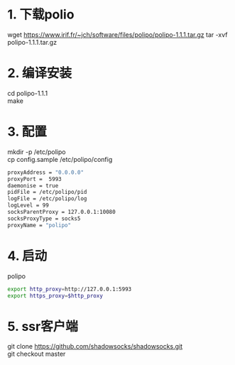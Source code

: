 # 1. 下载polio
wget https://www.irif.fr/~jch/software/files/polipo/polipo-1.1.1.tar.gz
tar -xvf polipo-1.1.1.tar.gz

# 2. 编译安装
cd polipo-1.1.1  
make

# 3. 配置
mkdir -p /etc/polipo  
cp config.sample  /etc/polipo/config  

```bash
proxyAddress = "0.0.0.0"
proxyPort =  5993
daemonise = true
pidFile = /etc/polipo/pid
logFile = /etc/polipo/log
logLevel = 99
socksParentProxy = 127.0.0.1:10080
socksProxyType = socks5
proxyName = "polipo"
```

# 4. 启动
polipo  

```bash
export http_proxy=http://127.0.0.1:5993
export https_proxy=$http_proxy  
```

# 5. ssr客户端
git clone https://github.com/shadowsocks/shadowsocks.git  
git checkout master  
